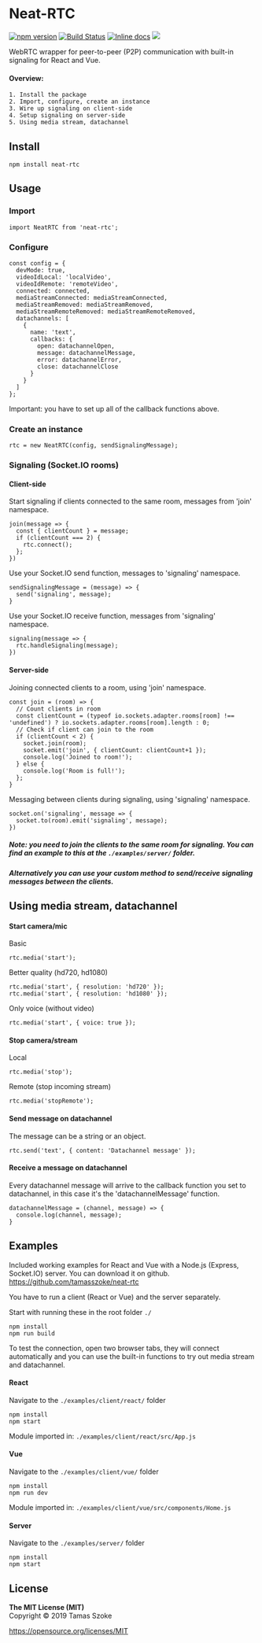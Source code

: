 # Neat-RTC

[![npm version](https://badge.fury.io/js/neat-rtc.svg)](https://badge.fury.io/js/neat-rtc)
[![Build Status](https://travis-ci.org/tamasszoke/neat-rtc.svg?branch=master)](https://travis-ci.org/tamasszoke/neat-rtc)
[![Inline docs](http://inch-ci.org/github/tamasszoke/neat-rtc.svg?branch=master)](http://inch-ci.org/github/tamasszoke/neat-rtc)
![](https://img.shields.io/github/license/tamasszoke/neat-rtc.svg)

WebRTC wrapper for peer-to-peer (P2P) communication with built-in signaling for React and Vue.

#### Overview:

	1. Install the package
	2. Import, configure, create an instance
	3. Wire up signaling on client-side
	4. Setup signaling on server-side
	5. Using media stream, datachannel

## Install

	npm install neat-rtc

## Usage

### Import

    import NeatRTC from 'neat-rtc';

### Configure

    const config = {
      devMode: true,
      videoIdLocal: 'localVideo',
      videoIdRemote: 'remoteVideo',
      connected: connected,
      mediaStreamConnected: mediaStreamConnected,
      mediaStreamRemoved: mediaStreamRemoved,
      mediaStreamRemoteRemoved: mediaStreamRemoteRemoved,
      datachannels: [
        {
          name: 'text',
          callbacks: {
            open: datachannelOpen,
            message: datachannelMessage,
            error: datachannelError,
            close: datachannelClose
          }
        }
      ]
    };
    
Important: you have to set up all of the callback functions above.

### Create an instance

    rtc = new NeatRTC(config, sendSignalingMessage);

### Signaling (Socket.IO rooms)

#### Client-side
    
Start signaling if clients connected to the same room, messages from 'join' namespace.

    join(message => {
      const { clientCount } = message;
      if (clientCount === 2) {
        rtc.connect();
      };
    })

Use your Socket.IO send function, messages to 'signaling' namespace.

    sendSignalingMessage = (message) => {
      send('signaling', message);
    }

Use your Socket.IO receive function, messages from 'signaling' namespace.

    signaling(message => {
      rtc.handleSignaling(message);
    })

#### Server-side

Joining connected clients to a room, using 'join' namespace.

    const join = (room) => {
      // Count clients in room
      const clientCount = (typeof io.sockets.adapter.rooms[room] !== 'undefined') ? io.sockets.adapter.rooms[room].length : 0;
      // Check if client can join to the room
      if (clientCount < 2) {
        socket.join(room);
        socket.emit('join', { clientCount: clientCount+1 });
        console.log('Joined to room!');
      } else {
        console.log('Room is full!');
      };
    }

Messaging between clients during signaling, using 'signaling' namespace.

    socket.on('signaling', message => {
      socket.to(room).emit('signaling', message);
    })

##### Note: you need to join the clients to the same room for signaling. You can find an example to this at the `./examples/server/` folder.

##### Alternatively you can use your custom method to send/receive signaling messages between the clients.

## Using media stream, datachannel

#### Start camera/mic

Basic

	rtc.media('start');

Better quality (hd720, hd1080)

	rtc.media('start', { resolution: 'hd720' });
	rtc.media('start', { resolution: 'hd1080' });
    
Only voice (without video)

	rtc.media('start', { voice: true });
    
#### Stop camera/stream

Local

	rtc.media('stop');
    
Remote (stop incoming stream)

	rtc.media('stopRemote');
    
#### Send message on datachannel

The message can be a string or an object.

	rtc.send('text', { content: 'Datachannel message' });

#### Receive a message on datachannel

Every datachannel message will arrive to the callback function you set to datachannel, in this case it's the 'datachannelMessage' function.

    datachannelMessage = (channel, message) => {
      console.log(channel, message);
    }

## Examples

Included working examples for React and Vue with a Node.js (Express, Socket.IO) server. You can download it on github. https://github.com/tamasszoke/neat-rtc

You have to run a client (React or Vue) and the server separately.

Start with running these in the root folder `./`

    npm install
    npm run build

To test the connection, open two browser tabs, they will connect automatically and you can use the built-in functions to try out media stream and datachannel.

#### React

Navigate to the `./examples/client/react/` folder

    npm install
    npm start

Module imported in: `./examples/client/react/src/App.js`

#### Vue

Navigate to the `./examples/client/vue/` folder

    npm install
    npm run dev

Module imported in: `./examples/client/vue/src/components/Home.js`

#### Server

Navigate to the `./examples/server/` folder

    npm install
    npm start
    
## License

<b>The MIT License (MIT)</b><br/>
Copyright © 2019 Tamas Szoke

https://opensource.org/licenses/MIT
